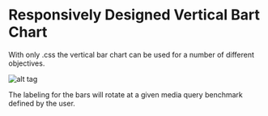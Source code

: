 Responsively Designed Vertical Bart Chart
=========================================

With only .css the vertical bar chart can be used for a number of different objectives.

![alt tag](https://github.com/countereverything/barchart/blob/master/ss1.jpg)

The labeling for the bars will rotate at a given media query benchmark defined by the user.